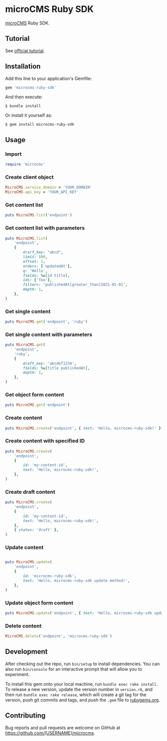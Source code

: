 # microCMS Ruby SDK

[microCMS](https://document.microcms.io/manual/api-request) Ruby SDK.

## Tutorial

See [official tutorial](https://document.microcms.io/tutorial/ruby/ruby-top).

## Installation

Add this line to your application's Gemfile:

```ruby
gem 'microcms-ruby-sdk'
```

And then execute:

    $ bundle install

Or install it yourself as:

    $ gem install microcms-ruby-sdk

## Usage

### Import

```rb
require 'microcms'
```

### Create client object

```rb
MicroCMS.service_domain = 'YOUR_DOMAIN'
MicroCMS.api_key = 'YOUR_API_KEY'
```

### Get content list

```rb
puts MicroCMS.list('endpoint')
```

### Get content list with parameters

```rb
puts MicroCMS.list(
    'endpoint',
    {
        drarf_key: "abcd",
        limit: 100,
        offset: 1,
        orders: ['updatedAt'],
        q: 'Hello',
        fields: %w[id title],
        ids: ['foo'],
        filters: 'publishedAt[greater_than]2021-01-01',
        depth: 1,
    },
)
```

### Get single content

```rb
puts MicroCMS.get('endpoint', 'ruby')
```

### Get single content with parameters

```rb
puts MicroCMS.get(
    'endpoint',
    'ruby',
    {
        draft_key: 'abcdef1234',
        fields: %w[title publishedAt],
        depth: 1,
    },
)
```

### Get object form content

```rb
puts MicroCMS.get('endpoint')
```

### Create content

```rb
puts MicroCMS.create('endpoint', { text: 'Hello, microcms-ruby-sdk!' })
```

### Create content with specified ID

```rb
puts MicroCMS.create(
    'endpoint',
    {
        id: 'my-content-id',
        text: 'Hello, microcms-ruby-sdk!',
    },
)
```

### Create draft content

```rb
puts MicroCMS.create(
    'endpoint',
    {
        id: 'my-content-id',
        text: 'Hello, microcms-ruby-sdk!',
    },
    { status: 'draft' },
)
```

### Update content

```rb

puts MicroCMS.update(
    'endpoint',
    {
        id: 'microcms-ruby-sdk',
        text: 'Hello, microcms-ruby-sdk update method!',
    },
)
```

### Update object form content

```rb
puts MicroCMS.update('endpoint', { text: 'Hello, microcms-ruby-sdk update method!' })
```

### Delete content

```rb
MicroCMS.delete('endpoint', 'microcms-ruby-sdk')
```

## Development

After checking out the repo, run `bin/setup` to install dependencies. You can also run `bin/console` for an interactive prompt that will allow you to experiment.

To install this gem onto your local machine, run `bundle exec rake install`. To release a new version, update the version number in `version.rb`, and then run `bundle exec rake release`, which will create a git tag for the version, push git commits and tags, and push the `.gem` file to [rubygems.org](https://rubygems.org).

## Contributing

Bug reports and pull requests are welcome on GitHub at https://github.com/[USERNAME]/microcms.
